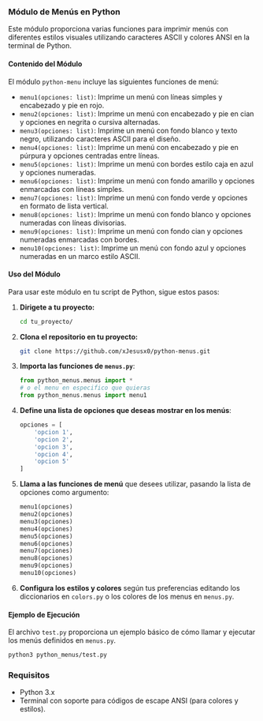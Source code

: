 ### Módulo de Menús en Python

Este módulo proporciona varias funciones para imprimir menús con diferentes estilos visuales utilizando caracteres ASCII y colores ANSI en la terminal de Python.

#### Contenido del Módulo

El módulo `python-menu` incluye las siguientes funciones de menú:

- `menu1(opciones: list)`: Imprime un menú con líneas simples y encabezado y pie en rojo.
- `menu2(opciones: list)`: Imprime un menú con encabezado y pie en cian y opciones en negrita o cursiva alternadas.
- `menu3(opciones: list)`: Imprime un menú con fondo blanco y texto negro, utilizando caracteres ASCII para el diseño.
- `menu4(opciones: list)`: Imprime un menú con encabezado y pie en púrpura y opciones centradas entre líneas.
- `menu5(opciones: list)`: Imprime un menú con bordes estilo caja en azul y opciones numeradas.
- `menu6(opciones: list)`: Imprime un menú con fondo amarillo y opciones enmarcadas con líneas simples.
- `menu7(opciones: list)`: Imprime un menú con fondo verde y opciones en formato de lista vertical.
- `menu8(opciones: list)`: Imprime un menú con fondo blanco y opciones numeradas con líneas divisorias.
- `menu9(opciones: list)`: Imprime un menú con fondo cian y opciones numeradas enmarcadas con bordes.
- `menu10(opciones: list)`: Imprime un menú con fondo azul y opciones numeradas en un marco estilo ASCII.

#### Uso del Módulo

Para usar este módulo en tu script de Python, sigue estos pasos:

1. **Dirigete a tu proyecto:**
   ```bash
   cd tu_proyecto/
   ```
2. **Clona el repositorio en tu proyecto:**
   ```bash
   git clone https://github.com/xJesusx0/python-menus.git
   ```

3. **Importa las funciones de `menus.py`**:
   ```python
   from python_menus.menus import *
   # o el menu en especifico que quieras
   from python_menus.menus import menu1
   ```

4. **Define una lista de opciones que deseas mostrar en los menús**:
   ```python
   opciones = [
       'opcion 1',
       'opcion 2',
       'opcion 3',
       'opcion 4',
       'opcion 5'
   ]
   ```

5. **Llama a las funciones de menú** que desees utilizar, pasando la lista de opciones como argumento:
   ```python
   menu1(opciones)
   menu2(opciones)
   menu3(opciones)
   menu4(opciones)
   menu5(opciones)
   menu6(opciones)
   menu7(opciones)
   menu8(opciones)
   menu9(opciones)
   menu10(opciones)
   ```

6. **Configura los estilos y colores** según tus preferencias editando los diccionarios en `colors.py` o los colores de los menus en `menus.py`.

#### Ejemplo de Ejecución

El archivo `test.py` proporciona un ejemplo básico de cómo llamar y ejecutar los menús definidos en `menus.py`.

```bash
python3 python_menus/test.py
```

### Requisitos

- Python 3.x
- Terminal con soporte para códigos de escape ANSI (para colores y estilos).

